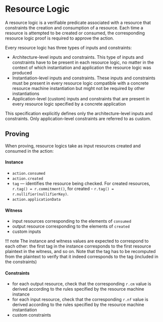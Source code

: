 # Resource Logic

A resource logic is a verifiable predicate associated with a resource that constraints the creation and consumption of a resource. Each time a resource is attempted to be created or consumed, the corresponding resource logic proof is required to approve the action.

Every resource logic has three types of inputs and constraints:

- Architecture-level inputs and constraints. This type of inputs and constraints have to be present in each resource logic, no matter in the context of which instantiation and application the resource logic was produced
- Instantiation-level inputs and constraints. These inputs and constraints must be present in every resource logic compatible with a concrete resource machine instantiation but might not be required by other instantiations
- Application-level (custom) inputs and constraints that are present in every resource logic specified by a concrete application

This specification explicitly defines only the architecture-level inputs and constraints. Only application-level constraints are referred to as custom.

## Proving

When proving, resource logics take as input resources created and consumed in the action:

#### Instance 

- `action.consumed`
- `action.created`
- `tag` — identifies the resource being checked. For created resources, `r.tag() = r.commitment()`, for created - `r.tag() = r.nullifier(nullifierKey)`.
- `action.applicationData`

#### Witness

- input resources corresponding to the elements of `consumed`
- output resource corresponding to the elements of `created`
- custom inputs

!!! note
    The instance and witness values are expected to correspond to each other: the first tag in the instance corresponds to the first resource plaintext in the witness, and so on. Note that the tag has to be recomputed from the plaintext to verify that it indeed corresponds to the tag (included in the constraints)

#### Constraints

- for each output resource, check that the corresponding `r.cm` value is derived according to the rules specified by the resource machine instance
- for each input resource, check that the corresponding `r.nf` value is derived according to the rules specified by the resource machine instantiation
- custom constraints